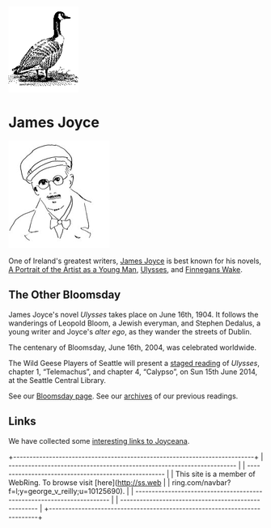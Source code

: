 [![[Goose]](../images/goose.gif)](../index.html)

James Joyce
===========

![[James Joyce]](./images/jj2.jpg)

One of Ireland's greatest writers, [James
Joyce](http://en.wikipedia.org/wiki/James_Joyce) is best known for his
novels, [A Portrait of the Artist as a Young
Man](http://en.wikipedia.org/wiki/A_Portrait_of_the_Artist_as_a_Young_Man),
[Ulysses](http://en.wikipedia.org/wiki/Ulysses_(novel)), and [Finnegans
Wake](http://en.wikipedia.org/wiki/Finnegans_Wake).

The Other Bloomsday
-------------------

James Joyce's novel *Ulysses* takes place on June 16th, 1904. It follows
the wanderings of Leopold Bloom, a Jewish everyman, and Stephen Dedalus,
a young writer and Joyce's *alter ego*, as they wander the streets of
Dublin.

The centenary of Bloomsday, June 16th, 2004, was celebrated worldwide.

The Wild Geese Players of Seattle will present a [staged
reading](./Bloomsday/2014.html "The Other Bloomsday") of *Ulysses*,
chapter 1, “Telemachus”, and chapter 4, “Calypso”, on Sun 15th June
2014, at the Seattle Central Library.

See our [Bloomsday page](./Bloomsday/index.html). See our
[archives](../archives.html) of our previous readings.

Links
-----

We have collected some [interesting links to Joyceana](./links.html).

+--------------------------------------------------------------------------+
|   ---------------------------------------------------------------------- |
| ----------------------------------------------------                     |
|   This site is a member of WebRing. To browse visit [here](http://ss.web |
| ring.com/navbar?f=l;y=george_v_reilly;u=10125690).                       |
|   ---------------------------------------------------------------------- |
| ----------------------------------------------------                     |
+--------------------------------------------------------------------------+


